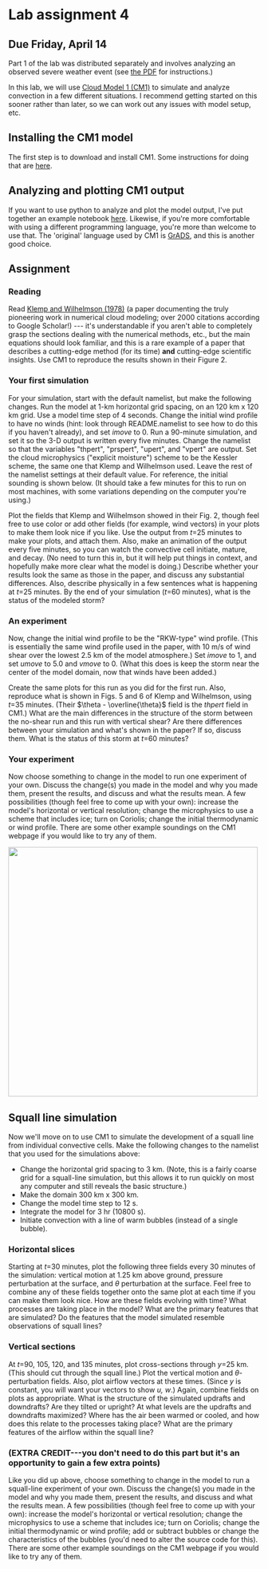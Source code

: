 # Lab assignment 4
## Due Friday, April 14

Part 1 of the lab was distributed separately and involves analyzing an observed severe weather event (see [the PDF](lab4/lab4.pdf) for instructions.)  

In this lab, we will use [Cloud Model 1 (CM1)](https://www2.mmm.ucar.edu/people/bryan/cm1/) to simulate and analyze convection in a few different situations. I recommend getting started on this sooner rather than later, so we can work out any issues with model setup, etc. 

## Installing the CM1 model
The first step is to download and install CM1. Some instructions for doing that are [here](lab4/cm1_instructions.md).

## Analyzing and plotting CM1 output
If you want to use python to analyze and plot the model output, I've put together an example notebook [here](lab4/cm1_plots_examples.ipynb). Likewise, if you're more comfortable with using a different programming language, you're more than welcome to use that. The 'original' language used by CM1 is [GrADS](http://cola.gmu.edu/grads/), and this is another good choice.

## Assignment

### Reading
Read [Klemp and Wilhelmson (1978)](https://journals.ametsoc.org/view/journals/atsc/35/6/1520-0469_1978_035_1070_tsotdc_2_0_co_2.xml?tab_body=abstract-display) (a paper documenting the truly pioneering work in numerical cloud modeling; over 2000 citations according to Google Scholar!) --- it's understandable if you aren't able to completely grasp the sections dealing with the numerical methods, etc., but the main equations should look familiar, and this is a rare example of a paper that describes a cutting-edge method (for its time) **and** cutting-edge scientific insights.  Use CM1 to reproduce the results shown in their Figure 2.

### Your first simulation
For your simulation, start with the default namelist, but make the following changes.  Run the model at 1-km horizontal grid spacing, on an 120 km x 120 km grid.  Use a model time step of 4 seconds.  Change the initial wind profile to have no winds (hint: look through README.namelist to see how to do this if you haven't already), and set *imove* to 0.  Run a 90-minute simulation, and set it so the 3-D output is written every five minutes.  Change the namelist so that the variables "thpert", "prspert", "upert", and "vpert" are output.  Set the cloud microphysics ("explicit moisture") scheme to be the Kessler scheme, the same one that Klemp and Wilhelmson used.  Leave the rest of the namelist settings at their default value.  For reference, the initial sounding is shown below.  (It should take a few minutes for this to run on most machines, with some variations depending on the computer you're using.)

Plot the fields that Klemp and Wilhelmson showed in their Fig. 2, though feel free to use color or add other fields (for example, wind vectors) in your plots to make them look nice if you like.  Use the output from *t*=25 minutes to make your plots, and attach them.  Also, make an animation of the output every five minutes, so you can watch the convective cell initiate, mature, and decay.  (No need to turn this in, but it will help put things in context, and hopefully make more clear what the model is doing.)
Describe whether your results look the same as those in the paper, and discuss any substantial differences.  Also, describe physically in a few sentences what is happening at *t*=25 minutes.  By the end of your simulation (*t*=60 minutes), what is the status of the modeled storm?

### An experiment

Now, change the initial wind profile to be the "RKW-type" wind profile.  (This is essentially the same wind profile used in the paper, with 10 m/s of wind shear over the lowest 2.5 km of the model atmosphere.)  Set *imove* to 1, and set *umove* to 5.0 and *vmove* to 0.  (What this does is keep the storm near the center of the model domain, now that winds have been added.)


Create the same plots for this run as you did for the first run.  Also, reproduce what is shown in Figs. 5 and 6 of Klemp and Wilhelmson, using *t*=35 minutes. (Their 
$\theta - \overline{\theta}$ field is the *thpert* field in CM1.)  What are the main differences in the structure of the storm between the no-shear run and this run with vertical shear?  Are there differences between your simulation and what's shown in the paper?  If so, discuss them.  What is the status of this storm at *t*=60 minutes?

### Your experiment
Now choose something to change in the model to run one experiment of your own.  Discuss the change(s) you made in the model and why you made them, present the results, and discuss and what the results mean.  A few possibilities (though feel free to come up with your own): increase the model's horizontal or vertical resolution; change the microphysics to use a scheme that includes ice; turn on Coriolis; change the initial thermodynamic or wind profile.  There are some other example soundings on the CM1 webpage if you would like to try any of them.

<img src="https://user-images.githubusercontent.com/18426375/160020822-428ced7c-44d6-4ecb-80e1-2bc4c3474673.png" width=500>

## Squall line simulation

Now we'll move on to use CM1 to simulate the development of a squall line from individual convective cells.  Make the following changes to the namelist that you used for the simulations above:

- Change the horizontal grid spacing to 3 km.  (Note, this is a fairly coarse grid for a squall-line simulation, but this allows it to run quickly on most any computer and still reveals the basic structure.)
- Make the domain 300 km x 300 km.
- Change the model time step to 12 s.
- Integrate the model for 3 hr (10800 s).
- Initiate convection with a line of warm bubbles (instead of a single bubble).

### Horizontal slices

Starting at *t*=30 minutes, plot the following three fields every 30 minutes of the simulation: vertical motion at 1.25 km above ground, pressure perturbation at the surface, and $\theta$ perturbation at the surface.  Feel free to combine any of these fields together onto the same plot at each time if you can make them look nice.  How are these fields evolving with time?  What processes are taking place in the model?  What are the primary features that are simulated?  Do the features that the model simulated resemble observations of squall lines?

### Vertical sections

At *t*=90, 105, 120, and 135 minutes, plot cross-sections through *y*=25 km.  (This should cut through the squall line.)  Plot the vertical motion and $\theta$-perturbation fields.  Also, plot airflow vectors at these times.  (Since *y* is constant, you will want your vectors to show *u, w*.)  Again, combine fields on plots as appropriate.  What is the structure of the simulated updrafts and downdrafts?  Are they tilted or upright?  At what levels are the updrafts and downdrafts maximized?  Where has the air been warmed or cooled, and how does this relate to the processes taking place?  What are the primary features of the airflow within the squall line?

### (EXTRA CREDIT---you don't need to do this part but it's an opportunity to gain a few extra points)

 Like you did up above, choose something to change in the model to run a squall-line experiment of your own.  Discuss the change(s) you made in the model and why you made them, present the results, and discuss and what the results mean.  A few possibilities (though feel free to come up with your own): increase the model's horizontal or vertical resolution; change the microphysics to use a scheme that includes ice; turn on Coriolis; change the initial thermodynamic or wind profile; add or subtract bubbles or change the characteristics of the bubbles (you'd need to alter the source code for this).  There are some other example soundings on the CM1 webpage if you would like to try any of them.


